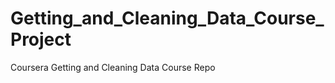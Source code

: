 Getting_and_Cleaning_Data_Course_Project
========================================

Coursera Getting and Cleaning Data Course Repo
